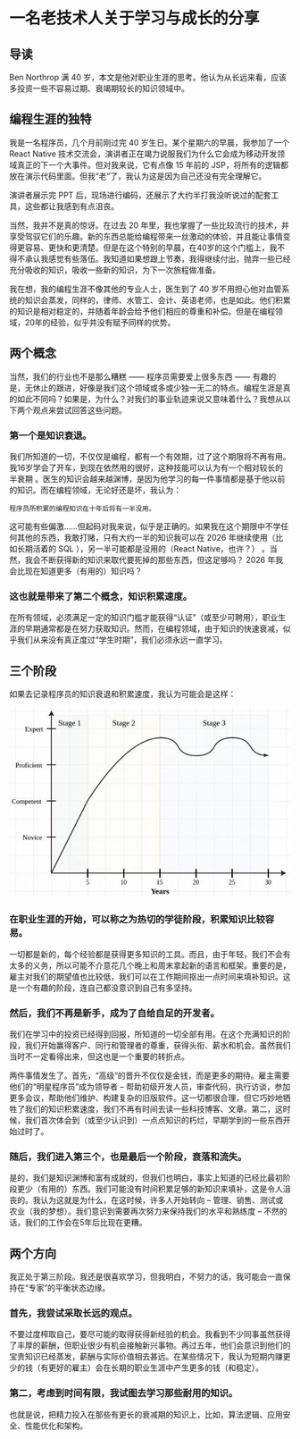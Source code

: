 # 一名老技术人关于学习与成长的分享

## 导读
Ben Northrop 满 40 岁，本文是他对职业生涯的思考。他认为从长远来看，应该多投资一些不容易过期、衰竭期较长的知识领域中。

## 编程生涯的独特
我是一名程序员，几个月前刚过完 40 岁生日。某个星期六的早晨，我参加了一个 React Native 技术交流会，演讲者正在竭力说服我们为什么它会成为移动开发领域真正的下一个大事件。但对我来说，它有点像 15 年前的 JSP，将所有的逻辑都放在演示代码里面。但我“老”了，我认为这是因为自己还没有完全理解它。

演讲者展示完 PPT 后，现场进行编码，还展示了大约半打我没听说过的配套工具，这些都让我感到有点沮丧。

当然，我并不是真的惊讶。在过去 20 年里，我也掌握了一些比较流行的技术，并享受驾驭它们的乐趣。新的东西总能给编程带来一丝激动的体验，并且能让事情变得更容易、更快和更清楚。但是在这个特别的早晨，在40岁的这个门槛上，我不得不承认我感觉有些落伍。我知道如果想跟上节奏，我得继续付出，抛弃一些已经充分吸收的知识，吸收一些新的知识，为下一次旅程做准备。

我在想，我的编程生涯不像其他的专业人士，医生到了 40 岁不用担心他对血管系统的知识会蒸发，同样的，律师、水管工、会计、英语老师，也是如此。他们积累的知识是相对稳定的，并随着年龄会给予他们相应的尊重和补偿。但是在编程领域，20年的经验，似乎并没有赋予同样的优势。

## 两个概念
当然，我们的行业也不是那么糟糕 —— 程序员需要爱上很多东西 —— 有趣的是，无休止的跟进，好像是我们这个领域或多或少独一无二的特点。编程生涯是真的如此不同吗？如果是，为什么？对我们的事业轨迹来说又意味着什么？我想从以下两个观点来尝试回答这些问题。

### 第一个是知识衰退。
我们所知道的一切，不仅仅是编程，都有一个有效期，过了这个期限将不再有用。我16岁学会了开车，到现在依然用的很好，这种技能可以认为有一个相对较长的半衰期 。医生的知识会越来越渊博，是因为他学习的每一件事情都是基于他以前的知识。而在编程领域，无论好还是坏，我认为：
```
程序员所积累的编程知识在十年后将有一半没用。
```
这可能有些偏激……但起码对我来说，似乎是正确的。如果我在这个期限中不学任何其他的东西，我敢打赌，只有大约一半的知识我可以在 2026 年继续使用（比如长期活着的 SQL ），另一半可能都是没用的（React Native，也许？） 。当然，我会不断获得新的知识来取代要死掉的那些东西，但这足够吗？ 2026 年我会比现在知道更多（有用的）知识吗？

### 这也就是带来了第二个概念，知识积累速度。
在所有领域，必须满足一定的知识门槛才能获得“认证”（或至少可聘用），职业生涯的早期通常都是在努力获取知识。然而，在编程领域，由于知识的快速衰减，似乎我们从来没有真正度过“学生时期”，我们必须永远一直学习。

## 三个阶段
如果去记录程序员的知识衰退和积累速度，我认为可能会是这样：

![](img/pic.jpeg)

### 在职业生涯的开始，可以称之为热切的学徒阶段，积累知识比较容易。
一切都是新的，每个经验都是获得更多知识的工具。而且，由于年轻，我们不会有太多的义务，所以可能不介意花几个晚上和周末拿起新的语言和框架。重要的是，雇主对我们的期望值也比较低，我们可以在工作期间抠出一点时间来填补知识。这是一个有趣的阶段，连自己都没意识到自己有多坚持。

### 然后，我们不再是新手，成为了自给自足的开发者。
我们在学习中的投资已经得到回报，所知道的一切全部有用。在这个充满知识的阶段，我们开始赢得客户、同行和管理者的尊重，获得头衔、薪水和机会。虽然我们当时不一定看得出来，但这也是一个重要的转折点。

两件事情发生了。首先，“高级”的晋升不仅仅是金钱，而是更多的期待。雇主需要他们的“明星程序员”成为领导者 – 帮助初级开发人员，审查代码，执行访谈，参加更多会议，帮助他们维护、构建复杂的旧版软件。这一切都很合理，但它巧妙地牺牲了我们的知识积累速度，我们不再有时间去读一些科技博客、文章。第二，这时候，我们首次体会到（或至少认识到）一点点知识的朽烂，早期学到的一些东西开始过时了。
### 随后，我们进入第三个，也是最后一个阶段，衰落和流失。
是的，我们是知识渊博和富有成就的，但我们也明白，事实上知道的已经比最初阶段更少（有用的）东西。我们可能没有时间积累足够的新知识来填补，这是令人沮丧的。我认为这就是为什么，在这时候，许多人开始转向 – 管理、销售、测试或农业（我的梦想）。我们意识到需要再次努力来保持我们的水平和熟练度 – 不然的话，我们的工作会在5年后比现在更糟。

## 两个方向
我正处于第三阶段。我还是很喜欢学习，但我明白，不努力的话，我可能会一直保持在“专家”的平衡状态边缘。
### 首先，我尝试采取长远的观点。
不要过度榨取自己，要尽可能的取得获得新经验的机会。我看到不少同事虽然获得了丰厚的薪酬，但职业很少有机会接触新兴事物。再过五年，他们会意识到他们的宝贵知识已经蒸发，薪酬与实际价值相去甚远。在某些情况下，我认为短期内赚更少的钱（有更好的雇主）会在长期的职业生涯中产生更多的钱（和稳定）。
### 第二，考虑到时间有限，我试图去学习那些耐用的知识。
也就是说，把精力投入在那些有更长的衰减期的知识上，比如，算法逻辑、应用安全、性能优化和架构。
